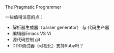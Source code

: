 The Pragmatic Programmer

一些值得注意的点：

* 解析器生成器（parser generator） 与 代码生产器
* 编辑器Emacs VS Vi
* 源代码控制 git
* DDD调试器（可视化）支持Ruby吗？

